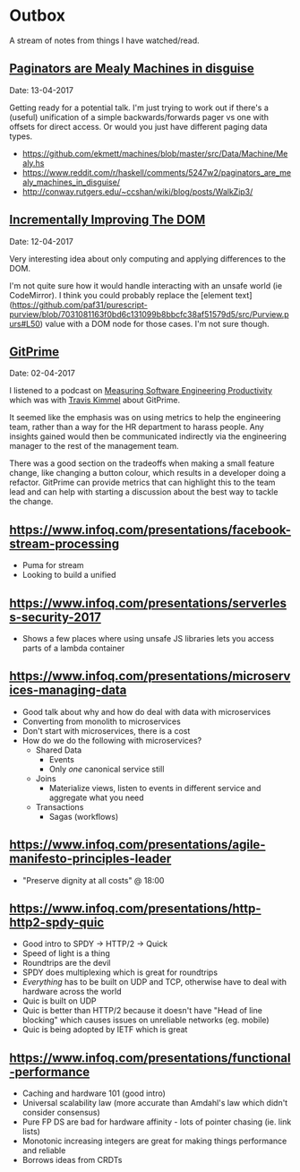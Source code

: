 Outbox
======

A stream of notes from things I have watched/read.


## [Paginators are Mealy Machines in disguise](http://www.alfredodinapoli.com/posts/2016-09-10-paginators-are-mealy-machines-in-disguise.html)

Date: 13-04-2017

Getting ready for a potential talk.
I'm just trying to work out if there's a (useful) unification of a
simple backwards/forwards pager vs one with offsets for direct access.
Or would you just have different paging data types.
 
- https://github.com/ekmett/machines/blob/master/src/Data/Machine/Mealy.hs
- https://www.reddit.com/r/haskell/comments/5247w2/paginators_are_mealy_machines_in_disguise/
- http://conway.rutgers.edu/~ccshan/wiki/blog/posts/WalkZip3/


## [Incrementally Improving The DOM](http://blog.functorial.com/posts/2018-04-08-Incrementally-Improving-The-DOM.html)

Date: 12-04-2017

Very interesting idea about only computing and applying differences
to the DOM.

I'm not quite sure how it would handle interacting with an unsafe world
(ie CodeMirror). I think you could probably replace the [element text]
(https://github.com/paf31/purescript-purview/blob/7031081163f0bd6c131099b8bbcfc38af51579d5/src/Purview.purs#L50)
value with a DOM node for those cases. I'm not sure though.


## [GitPrime](https://www.gitprime.com/product/)

Date: 02-04-2017

I listened to a podcast on
[Measuring Software Engineering Productivity](http://www.se-radio.net/2018/02/se-radio-episode-317-travis-kimmel-on-measuring-software-engineering-productivity/)
which was with [Travis Kimmel](https://twitter.com/traviskimmel) about GitPrime.

It seemed like the emphasis was on using metrics to help the engineering team,
rather than a way for the HR department to harass people. Any insights gained
would then be communicated indirectly via the engineering manager to the rest
of the management team.

There was a good section on the tradeoffs when making a small feature change,
like changing a button colour, which results in a developer doing a refactor.
GitPrime can provide metrics that can highlight this to the team lead and
can help with starting a discussion about the best way to tackle the change.


## https://www.infoq.com/presentations/facebook-stream-processing

- Puma for stream
- Looking to build a unified


## https://www.infoq.com/presentations/serverless-security-2017

- Shows a few places where using unsafe JS libraries lets you access parts of a lambda container


## https://www.infoq.com/presentations/microservices-managing-data

- Good talk about why and how do deal with data with microservices
- Converting from monolith to microservices
- Don't start with microservices, there is a cost
- How do we do the following with microservices?
  - Shared Data
    - Events
    - Only _one_ canonical service still
  - Joins
    - Materialize views, listen to events in different service and aggregate what you need
  - Transactions
    - Sagas (workflows)


## https://www.infoq.com/presentations/agile-manifesto-principles-leader

- "Preserve dignity at all costs" @ 18:00


## https://www.infoq.com/presentations/http-http2-spdy-quic

- Good intro to SPDY -> HTTP/2 -> Quick
- Speed of light is a thing
- Roundtrips are the devil
- SPDY does multiplexing which is great for roundtrips
- _Everything_ has to be built on UDP and TCP, otherwise have to deal with hardware across the world
- Quic is built on UDP
- Quic is better than HTTP/2 because it doesn't have "Head of line blocking" which causes issues on unreliable networks (eg. mobile)
- Quic is being adopted by IETF which is great


## https://www.infoq.com/presentations/functional-performance

- Caching and hardware 101 (good intro)
- Universal scalability law (more accurate than Amdahl's law which didn't consider consensus)
- Pure FP DS are bad for hardware affinity - lots of pointer chasing (ie. link lists)
- Monotonic increasing integers are great for making things performance and reliable
- Borrows ideas from CRDTs
